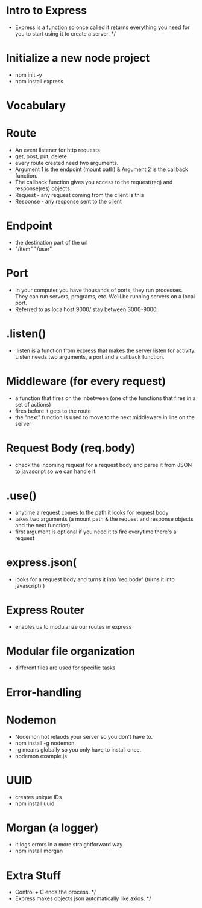 # Intro to Express
 * Express is a function so once called it returns everything you need for you to start using it to create a server. */

# Initialize a new node project
* npm init -y
* npm install express 

# Vocabulary

# Route
 * An event listener for http requests
 * get, post, put, delete
 * every route created need two arguments.
 * Argument 1 is the endpoint (mount path) & Argument 2 is the callback function.
 * The callback function gives you access to the request(req) and response(res) objects. 
 * Request - any request coming from the client is this  
 * Response - any response sent to the client

# Endpoint
 * the destination part of the url
 * "/item" "/user"
# Port 
 * In your computer you have thousands of ports, they run processes. They can run servers, programs, etc. We'll be running servers on a local port.
 * Referred to as localhost:9000/ stay between 3000-9000.

# .listen() 
* .listen is a function from express that makes the server listen for activity. Listen needs two arguments, a port and a callback function. 

# Middleware (for every request)
* a function that fires on the inbetween (one of the functions that fires in a set of actions)
* fires before it gets to the route
*  the "next" function is used to move to the next middleware in line on the server

# Request Body (req.body)
* check the incoming request for a request body and parse it from JSON to javascript so we can handle it.

# .use()
* anytime a request comes to the path it looks for request body
* takes two arguments (a mount path & the request and response objects and the next function)
* first argument is optional if you need it to fire everytime there's a request 

# express.json(
  * looks for a request body and turns it into 'req.body' (turns it into javascript)
)

# Express Router
* enables us to modularize our routes in express

# Modular file organization
* different files are used for specific tasks

# Error-handling


# Nodemon
 * Nodemon hot relaods your server so you don't have to.
 * npm install -g nodemon.
 * -g means globally so you only have to install once.
 * nodemon example.js

 # UUID
 * creates unique IDs
 * npm install uuid

 # Morgan (a logger) 
 * it logs errors in a more straightforward way
 * npm install morgan

 # Extra Stuff 
  * Control + C ends the process. */
  * Express makes objects json automatically like axios. */